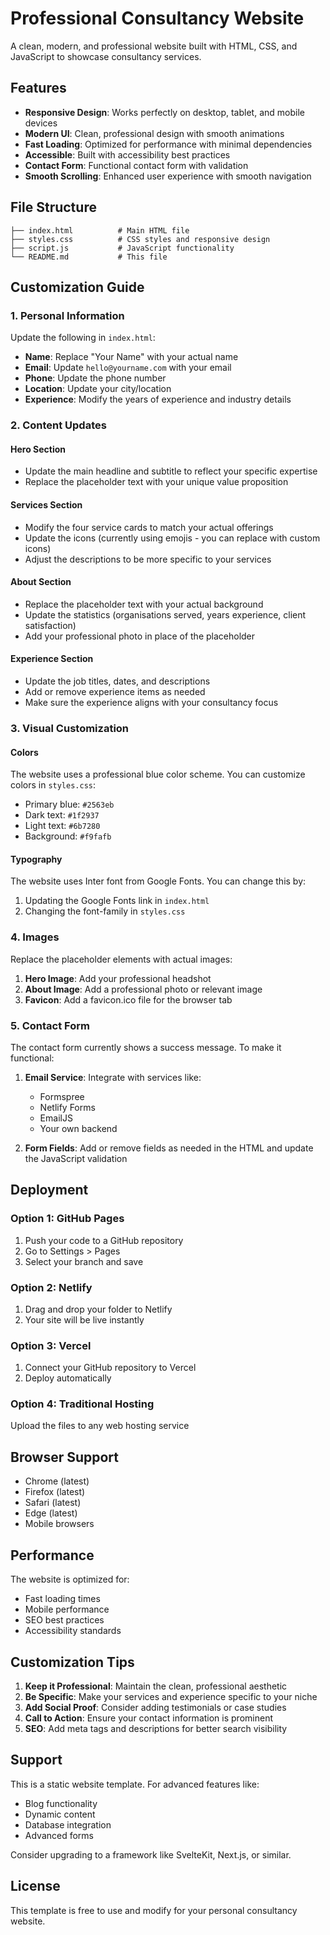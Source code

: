 # Professional Consultancy Website

A clean, modern, and professional website built with HTML, CSS, and JavaScript to showcase consultancy services.

## Features

- **Responsive Design**: Works perfectly on desktop, tablet, and mobile devices
- **Modern UI**: Clean, professional design with smooth animations
- **Fast Loading**: Optimized for performance with minimal dependencies
- **Accessible**: Built with accessibility best practices
- **Contact Form**: Functional contact form with validation
- **Smooth Scrolling**: Enhanced user experience with smooth navigation

## File Structure

```
├── index.html          # Main HTML file
├── styles.css          # CSS styles and responsive design
├── script.js           # JavaScript functionality
└── README.md           # This file
```

## Customization Guide

### 1. Personal Information

Update the following in `index.html`:

- **Name**: Replace "Your Name" with your actual name
- **Email**: Update `hello@yourname.com` with your email
- **Phone**: Update the phone number
- **Location**: Update your city/location
- **Experience**: Modify the years of experience and industry details

### 2. Content Updates

#### Hero Section
- Update the main headline and subtitle to reflect your specific expertise
- Replace the placeholder text with your unique value proposition

#### Services Section
- Modify the four service cards to match your actual offerings
- Update the icons (currently using emojis - you can replace with custom icons)
- Adjust the descriptions to be more specific to your services

#### About Section
- Replace the placeholder text with your actual background
- Update the statistics (organisations served, years experience, client satisfaction)
- Add your professional photo in place of the placeholder

#### Experience Section
- Update the job titles, dates, and descriptions
- Add or remove experience items as needed
- Make sure the experience aligns with your consultancy focus

### 3. Visual Customization

#### Colors
The website uses a professional blue color scheme. You can customize colors in `styles.css`:

- Primary blue: `#2563eb`
- Dark text: `#1f2937`
- Light text: `#6b7280`
- Background: `#f9fafb`

#### Typography
The website uses Inter font from Google Fonts. You can change this by:
1. Updating the Google Fonts link in `index.html`
2. Changing the font-family in `styles.css`

### 4. Images

Replace the placeholder elements with actual images:

1. **Hero Image**: Add your professional headshot
2. **About Image**: Add a professional photo or relevant image
3. **Favicon**: Add a favicon.ico file for the browser tab

### 5. Contact Form

The contact form currently shows a success message. To make it functional:

1. **Email Service**: Integrate with services like:
   - Formspree
   - Netlify Forms
   - EmailJS
   - Your own backend

2. **Form Fields**: Add or remove fields as needed in the HTML and update the JavaScript validation

## Deployment

### Option 1: GitHub Pages
1. Push your code to a GitHub repository
2. Go to Settings > Pages
3. Select your branch and save

### Option 2: Netlify
1. Drag and drop your folder to Netlify
2. Your site will be live instantly

### Option 3: Vercel
1. Connect your GitHub repository to Vercel
2. Deploy automatically

### Option 4: Traditional Hosting
Upload the files to any web hosting service

## Browser Support

- Chrome (latest)
- Firefox (latest)
- Safari (latest)
- Edge (latest)
- Mobile browsers

## Performance

The website is optimized for:
- Fast loading times
- Mobile performance
- SEO best practices
- Accessibility standards

## Customization Tips

1. **Keep it Professional**: Maintain the clean, professional aesthetic
2. **Be Specific**: Make your services and experience specific to your niche
3. **Add Social Proof**: Consider adding testimonials or case studies
4. **Call to Action**: Ensure your contact information is prominent
5. **SEO**: Add meta tags and descriptions for better search visibility

## Support

This is a static website template. For advanced features like:
- Blog functionality
- Dynamic content
- Database integration
- Advanced forms

Consider upgrading to a framework like SvelteKit, Next.js, or similar.

## License

This template is free to use and modify for your personal consultancy website. 